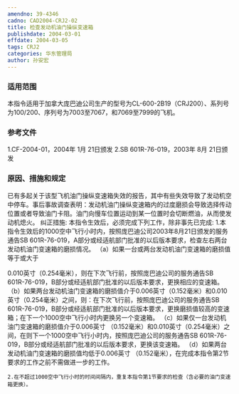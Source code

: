 ```yaml
---
amendno: 39-4346
cadno: CAD2004-CRJ2-02
title: 检查发动机油门操纵变速箱
publishdate: 2004-03-01
effdate: 2004-03-05
tags: CRJ2
categories: 华东管理局
author: 孙安宏
---
```


### 适用范围 
本指令适用于加拿大庞巴迪公司生产的型号为CL-600-2B19（CRJ200）、系列号为100/200、序列号为7003至7067，和7069至7999的飞机。

<!--more-->
### 参考文件
1.CF-2004-01，2004年 1月 21日颁发
 2.SB 
601R-76-019，2003年 8月 21日颁发

### 原因、措施和规定 
已有多起关于该型飞机油门操纵变速箱失效的报告，其中有些失效导致了发动机空中停车。事后事故调查表明：发动机油门操纵变速箱内的过度磨损会导致选择传动位置或者导致油门卡阻。油门向慢车位置运动到某一位置时会切断燃油，从而使发动机熄火。 
    纠正措施: 
    本指令生效后，必须完成下列工作，除非事先已完成: 
    1.本指令生效后的1000空中飞行小时内，按照庞巴迪公司2003年8月21日颁发的服务通告SB 601R-76-019，A部分或经适航部门批准的以后版本要求，检查左右两台发动机油门变速箱的磨损情况。 
（a）如果一台或两台发动机油门变速箱的磨损值等于或大于
  
0.010英寸（0.254毫米），则在下次飞行前，按照庞巴迪公司的服务通告SB 601R-76-019，B部分或经适航部门批准的以后版本要求，更换相应的变速箱。 
    （b）如果两台发动机油门变速箱的磨损值介于0.006英寸（0.152毫米）和0.010英寸（0.254毫米）之间，则：在下次飞行前，按照庞巴迪公司的服务通告SB 601R-76-019，B部分或经适航部门批准的以后版本要求，更换磨损值较高的变速箱；在下一个1000空中飞行小时内更换另一个变速箱。 
（c）如果仅一台发动机油门变速箱的磨损值介于0.006英寸
（0.152毫米）和0.010英寸（0.254毫米）之间，在则下一个1000空中飞行小时内，按照庞巴迪公司的服务通告SB 601R-76-019，B部分或经适航部门批准的以后版本要求，更换该变速箱。 
（d）如果两台发动机油门变速箱的磨损值均低于0.006英寸
（0.152毫米），在完成本指令第2节要求的工作之前不需做进一步的工作。 

    2.在不超过1000空中飞行小时的时间间隔内，重复本指令第1节要求的检查（含必要的油门变速箱更换）。 
